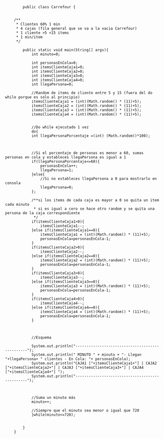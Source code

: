             public class Carrefour {


        /**
         * Clientes 60% 1 min
         * 4 cajas (fila general que se va a la vacia Carrefour)
         * 1 cliente >5 <15 items     
         * 1 min/item
         */

            public static void main(String[] args){
                int minuto=0;

                int personasEnCola=0;
                int itemsClienteCaja1=0;
                int itemsClienteCaja2=0;
                int itemsClienteCaja3=0;
                int itemsClienteCaja4=0;
                int llegaPersona=0;

                //Random de items de cliente entre 5 y 15 (fuera del do while porque es solo al principio)
                itemsClienteCaja1 = (int)(Math.random() * (11)+5);
                itemsClienteCaja2 = (int)(Math.random() * (11)+5);
                itemsClienteCaja3 = (int)(Math.random() * (11)+5);
                itemsClienteCaja4 = (int)(Math.random() * (11)+5);


                //Do while ejecutado 1 vez
                do{
                int llegaPersonaPorcentaje =(int) (Math.random()*100);



                //Si el porcentaje de personas es menor a 60, sumas personas en cola y estableces llegaPersona es igual a 1
                if(llegaPersonaPorcentaje<=60){
                    personasEnCola++;
                    llegaPersona=1;
                }else{
                    //Si no estableces llegaPersona a 0 para mostrarlo en consola
                    llegaPersona=0;
                };

                /**si los items de cada caja es mayor a 0 se quita un item cada minuto
                 * si es igual a cero se hace otro random y se quita una persona de la caja correspondiente
                 */
                if(itemsClienteCaja1>0){
                    itemsClienteCaja1--;
                }else if(itemsClienteCaja1==0){
                    itemsClienteCaja1 = (int)(Math.random() * (11)+5);
                    personasEnCola=personasEnCola-1;
                }
                if(itemsClienteCaja2>0){
                    itemsClienteCaja2--;
                }else if(itemsClienteCaja2==0){
                    itemsClienteCaja2 = (int)(Math.random() * (11)+5);
                    personasEnCola=personasEnCola-1;
                }
                if(itemsClienteCaja3>0){
                    itemsClienteCaja3--;
                }else if(itemsClienteCaja3==0){
                    itemsClienteCaja3 = (int)(Math.random() * (11)+5);
                    personasEnCola=personasEnCola-1;
                }
                if(itemsClienteCaja4>0){
                    itemsClienteCaja4--;
                }else if(itemsClienteCaja4==0){
                    itemsClienteCaja4 = (int)(Math.random() * (11)+5);
                    personasEnCola=personasEnCola-1;
                }



                //Esquema

                System.out.println("------------------------------------------------");
                System.out.println(" MINUTO " + minuto + "- Llegan "+llegaPersona+ " clientes - En Cola: "+ personasEnCola);
                System.out.println("CAJA1 ["+itemsClienteCaja1+"] | CAJA2 ["+itemsClienteCaja2+"] | CAJA3 ["+itemsClienteCaja3+"] | CAJA4 ["+itemsClienteCaja4+"] ");
                System.out.println("------------------------------------------------");



                //Suma un minuto más
                minuto++;

                //Siempre que el minuto sea menor o igual que 720
                }while(minuto<=720);


            }
        }


